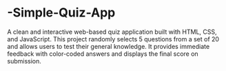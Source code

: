 # -Simple-Quiz-App
A clean and interactive web-based quiz application built with HTML, CSS, and JavaScript. This project randomly selects 5 questions from a set of 20 and allows users to test their general knowledge. It provides immediate feedback with color-coded answers and displays the final score on submission.
